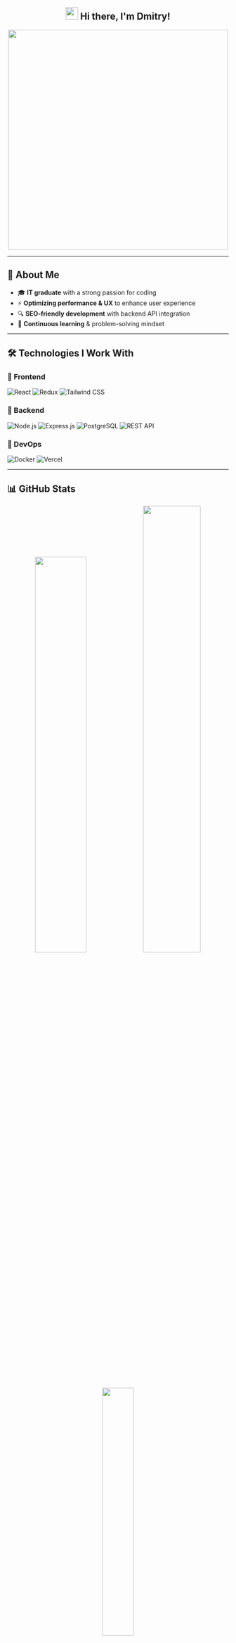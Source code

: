 <h2 align="center">
  <img src="https://media.giphy.com/media/hvRJCLFzcasrR4ia7z/giphy.gif" width="28"> Hi there, I'm Dmitry!
</h2>
<p align="center">
  <img src="https://media.giphy.com/media/qgQUggAC3Pfv687qPC/giphy.gif" width="500" />
</p>

---

## 🚀 About Me

- 🎓 **IT graduate** with a strong passion for coding
- ⚡ **Optimizing performance & UX** to enhance user experience
- 🔍 **SEO-friendly development** with backend API integration
- 🎯 **Continuous learning** & problem-solving mindset

---

## 🛠️ Technologies I Work With

### 🔹 Frontend
![React](https://img.shields.io/badge/-React-61DAFB?logo=react&logoColor=black&style=flat-square)
![Redux](https://img.shields.io/badge/-Redux-764ABC?logo=redux&logoColor=white&style=flat-square)
![Tailwind CSS](https://img.shields.io/badge/-Tailwind%20CSS-06B6D4?logo=tailwind-css&logoColor=white&style=flat-square)

### 🔹 Backend
![Node.js](https://img.shields.io/badge/-Node.js-339933?logo=node.js&logoColor=white&style=flat-square)
![Express.js](https://img.shields.io/badge/-Express.js-000?logo=express&logoColor=white&style=flat-square)
![PostgreSQL](https://img.shields.io/badge/-PostgreSQL-336791?logo=postgresql&logoColor=white&style=flat-square)
![REST API](https://img.shields.io/badge/-REST%20API-ff6b81?logo=fastapi&logoColor=white&style=flat-square)

### 🔹 DevOps
![Docker](https://img.shields.io/badge/-Docker-2496ED?logo=docker&logoColor=white&style=flat-square)
![Vercel](https://img.shields.io/badge/-Vercel-000?logo=vercel&logoColor=white&style=flat-square)

---

## 📊 GitHub Stats

<p align="center">
  <img src="https://github-readme-stats.vercel.app/api?username=SSSkeletry&show_icons=true&theme=radical" width="48%" />
  <img src="https://github-readme-streak-stats.herokuapp.com/?user=SSSkeletry&theme=radical" width="51%" />
</p>

<p align="center">
  <img src="https://github-readme-stats.vercel.app/api/top-langs/?username=SSSkeletry&layout=compact&theme=radical" width="38%" />
</p>


---
### 📫 Connect with me

[![Discord](https://img.shields.io/badge/Discord-5865F2?style=for-the-badge&logo=discord&logoColor=white)](https://discord.com/users/skeletry)  
[![Telegram](https://img.shields.io/badge/Telegram-26A5E4?style=for-the-badge&logo=telegram&logoColor=white)](https://t.me/skeletry)  
[![skeletryz@gmail.com](https://img.shields.io/badge/skeletry@gmail.com-D14836?style=for-the-badge&logo=gmail&logoColor=white)](mailto:skeletryz@gmail.com)




